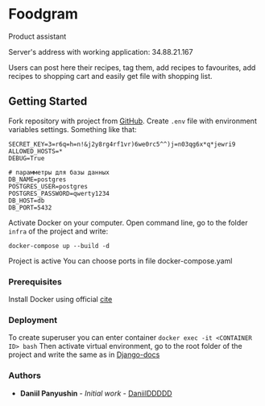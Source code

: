 # Foodgram
Product assistant

Server's address with working application: 34.88.21.167

Users can post here their recipes, tag them, add recipes to favourites, add recipes to shopping cart and easily get file with shopping list. 

## Getting Started
Fork repository with project from [GitHub](https://github.com/DaniilDDDDD/foodgram-project-react.git).
Create ```.env``` file with environment variables settings. Something like that:

```
SECRET_KEY=3=r6q=h=n!&j2y8rg4rf1vr)6we0rc5^^)j=n03qg6x*q*jewri9
ALLOWED_HOSTS=*
DEBUG=True

# парамметры для базы данных
DB_NAME=postgres
POSTGRES_USER=postgres
POSTGRES_PASSWORD=qwerty1234
DB_HOST=db
DB_PORT=5432
```
Activate Docker on your computer.
Open command line, go to the folder ```infra``` of the project and write:
```
docker-compose up --build -d
```
Project is active
You can choose ports in file docker-compose.yaml

### Prerequisites

Install Docker using official [cite](https://www.docker.com/products/docker-desktop)

### Deployment

To create superuser you can enter container 
```docker exec -it <CONTAINER ID> bash```
Then activate virtual environment, go to the root folder of the project and write the same as in [Django-docs](https://docs.djangoproject.com/en/3.1/topics/auth/default/#creating-superusers)
### Authors

* **Daniil Panyushin** - *Initial work* - [DaniilDDDDD](https://github.com/DaniilDDDDD)
